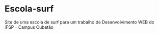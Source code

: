 # Escola-surf
Site de uma escola de surf para um trabalho de Desenvolvimento WEB do IFSP - Campus Cubatão 
